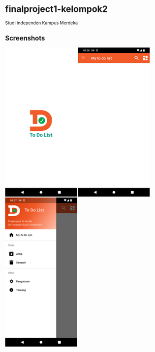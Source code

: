 # finalproject1-kelompok2

Studi independen Kampus Merdeka

## Screenshots

<img src="https://github.com/nuryadincjr/finalproject1-kelompok2/blob/main/img/1.png" width="233" height="483"> <img src="https://github.com/nuryadincjr/finalproject1-kelompok2/blob/main/img/2.png" width="233" height="483"> <img src="https://github.com/nuryadincjr/finalproject1-kelompok2/blob/main/img/3.png" width="233" height="483">
